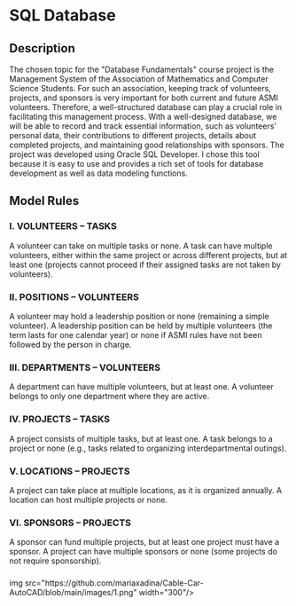 # SQL Database 

## Description

The chosen topic for the "Database Fundamentals" course project is the Management System of the Association of Mathematics and Computer Science Students. For such an association, keeping track of volunteers, projects, and sponsors is very important for both current and future ASMI volunteers. Therefore, a well-structured database can play a crucial role in facilitating this management process. With a well-designed database, we will be able to record and track essential information, such as volunteers' personal data, their contributions to different projects, details about completed projects, and maintaining good relationships with sponsors. The project was developed using Oracle SQL Developer. I chose this tool because it is easy to use and provides a rich set of tools for database development as well as data modeling functions.

## Model Rules
### I. VOLUNTEERS – TASKS
A volunteer can take on multiple tasks or none.
A task can have multiple volunteers, either within the same project or across different projects, but at least one (projects cannot proceed if their assigned tasks are not taken by volunteers).
### II. POSITIONS – VOLUNTEERS
A volunteer may hold a leadership position or none (remaining a simple volunteer).
A leadership position can be held by multiple volunteers (the term lasts for one calendar year) or none if ASMI rules have not been followed by the person in charge.
### III. DEPARTMENTS – VOLUNTEERS
A department can have multiple volunteers, but at least one.
A volunteer belongs to only one department where they are active.
### IV. PROJECTS – TASKS
A project consists of multiple tasks, but at least one.
A task belongs to a project or none (e.g., tasks related to organizing interdepartmental outings).
### V. LOCATIONS – PROJECTS
A project can take place at multiple locations, as it is organized annually.
A location can host multiple projects or none.
### VI. SPONSORS – PROJECTS
A sponsor can fund multiple projects, but at least one project must have a sponsor.
A project can have multiple sponsors or none (some projects do not require sponsorship).

###
<p>img src="https://github.com/mariaxadina/Cable-Car-AutoCAD/blob/main/images/1.png" width="300"/></p>
